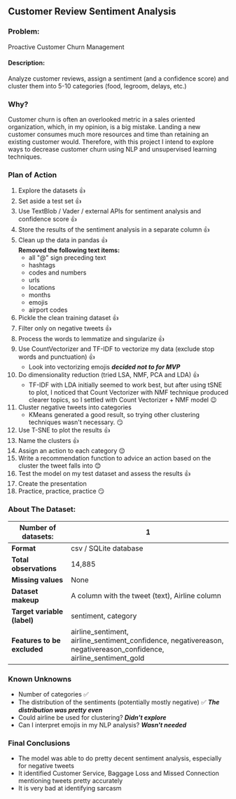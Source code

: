 ## Customer Review Sentiment Analysis

### Problem:
Proactive Customer Churn Management

#### Description:
Analyze customer reviews, assign a sentiment (and a confidence score) and cluster them into 5-10 categories (food, legroom, delays, etc.)

### Why?
Customer churn is often an overlooked metric in a sales oriented organization, which, in my opinion, is a big mistake. Landing a new customer consumes much more resources and time than retaining an existing customer would. Therefore, with this project I intend to explore ways to decrease customer churn using NLP and unsupervised learning techniques.

### Plan of Action
1. Explore the datasets :thumbsup:
2. Set aside a test set :thumbsup:
3. Use TextBlob / Vader / external APIs for sentiment analysis and confidence score :thumbsup:
4. Store the results of the sentiment analysis in a separate column :thumbsup:
5. Clean up the data in pandas :thumbsup:  
      **Removed the following text items:**
      * all "@" sign preceding text
      * hashtags
      * codes and numbers
      * urls
      * locations
      * months
      * emojis
      * airport codes
6. Pickle the clean training dataset :thumbsup:
7. Filter only on negative tweets :thumbsup:
8. Process the words to lemmatize and singularize :thumbsup:
9. Use CountVectorizer and TF-IDF to vectorize my data (exclude stop words and punctuation) :thumbsup:
      * Look into vectorizing emojis ***decided not to for MVP***
10. Do dimensionality reduction (tried LSA, NMF, PCA and LDA) :thumbsup:
    * TF-IDF with LDA initially seemed to work best, but after using tSNE to plot, I noticed that Count Vectorizer with NMF technique produced clearer topics, so I settled with Count Vectorizer + NMF model :wink:
11. Cluster negative tweets into categories  
    * KMeans generated a good result, so trying other clustering techniques wasn't necessary. :smirk:
12. Use T-SNE to plot the results :thumbsup:
13. Name the clusters :thumbsup:
14. Assign an action to each category :relieved:
15. Write a recommendation function to advice an action based on the cluster the tweet falls into :blush:
16. Test the model on my test dataset and assess the results :thumbsup:
17. Create the presentation
18. Practice, practice, practice :smirk:

### About The Dataset:
| **Number of datasets:** | 1 |  
| --- | --- |
| **Format** | csv / SQLite database |   
| **Total observations** | 14,885 |
| **Missing values** | None |  
| **Dataset makeup** | A column with the tweet (text), Airline  column |  
| **Target variable (label)** | sentiment, category |  
| **Features to be excluded** | airline_sentiment,	airline_sentiment_confidence,	negativereason,	negativereason_confidence,	airline_sentiment_gold |    

### Known Unknowns
* Number of categories :white_check_mark:
* The distribution of the sentiments (potentially mostly negative) :white_check_mark: ***The distribution was pretty even*** 
* Could airline be used for clustering? ***Didn't explore***
* Can I interpret emojis in my NLP analysis? ***Wasn't needed***

### Final Conclusions
* The model was able to do pretty decent sentiment analysis, especially for negative tweets
* It identified Customer Service, Baggage Loss and Missed Connection mentioning tweets pretty accurately
* It is very bad at identifying sarcasm
